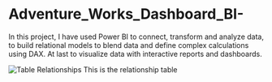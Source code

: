# Adventure_Works_Dashboard_BI-
In this project, I have used Power BI to connect, transform and analyze data, to build relational models to blend data and define complex calculations using DAX. At last to visualize data with interactive reports and dashboards. 


![Table Relationships](https://user-images.githubusercontent.com/127972269/236228722-6d9da4ca-de31-4133-abd7-271159b4ee15.PNG)
This is the relationship table 

